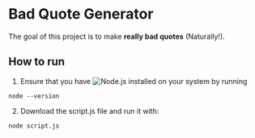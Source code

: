 # Bad Quote Generator
The goal of this project is to make **really bad quotes** (Naturally!).

## How to run
1. Ensure that you have ![Node.js](https://nodejs.org/en) installed on your system by running 
```console
node --version
```
2. Download the script.js file and run it with:
```console
node script.js
```
